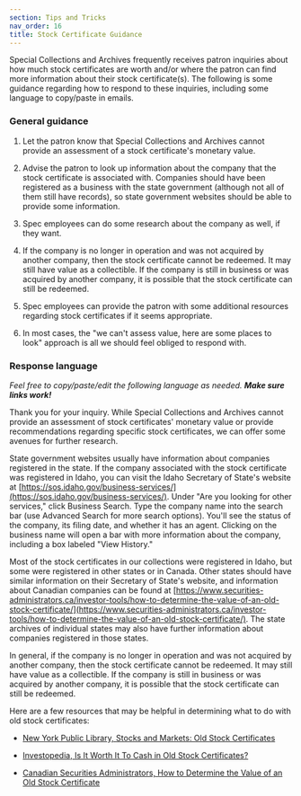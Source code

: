 ```yaml
---
section: Tips and Tricks
nav_order: 16
title: Stock Certificate Guidance
---
```


Special Collections and Archives frequently receives patron inquiries about how much stock certificates are worth and/or where the patron can find more information about their stock certificate(s). The following is some guidance regarding how to respond to these inquiries, including some language to copy/paste in emails. 

### General guidance

1. Let the patron know that Special Collections and Archives cannot provide an assessment of a stock certificate's monetary value. 

2. Advise the patron to look up information about the company that the stock certificate is associated with. Companies should have been registered as a business with the state government (although not all of them still have records), so state government websites should be able to provide some information. 

3. Spec employees can do some research about the company as well, if they want. 

4. If the company is no longer in operation and was not acquired by another company, then the stock certificate cannot be redeemed. It may still have value as a collectible. If the company is still in business or was acquired by another company, it is possible that the stock certificate can still be redeemed.

5. Spec employees can provide the patron with some additional resources regarding stock certificates if it seems appropriate.

6. In most cases, the "we can't assess value, here are some places to look" approach is all we should feel obliged to respond with. 

### Response language

*Feel free to copy/paste/edit the following language as needed.* ***Make sure links work!***

Thank you for your inquiry. While Special Collections and Archives cannot provide an assessment of stock certificates' monetary value or provide recommendations regarding specific stock certificates, we can offer some avenues for further research. 

State government websites usually have information about companies registered in the state. If the company associated with the stock certificate was registered in Idaho, you can visit the Idaho Secretary of State's website at [https://sos.idaho.gov/business-services/](https://sos.idaho.gov/business-services/). Under "Are you looking for other services," click Business Search. Type the company name into the search bar (use Advanced Search for more search options). You'll see the status of the company, its filing date, and whether it has an agent. Clicking on the business name will open a bar with more information about the company, including a box labeled "View History." 

Most of the stock certificates in our collections were registered in Idaho, but some were registered in other states or in Canada. Other states should have similar information on their Secretary of State's website, and information about Canadian companies can be found at [https://www.securities-administrators.ca/investor-tools/how-to-determine-the-value-of-an-old-stock-certificate/](https://www.securities-administrators.ca/investor-tools/how-to-determine-the-value-of-an-old-stock-certificate/). The state archives of individual states may also have further information about companies registered in those states.

In general, if the company is no longer in operation and was not acquired by another company, then the stock certificate cannot be redeemed. It may still have value as a collectible. If the company is still in business or was acquired by another company, it is possible that the stock certificate can still be redeemed.

Here are a few resources that may be helpful in determining what to do with old stock certificates:

- [New York Public Library, Stocks and Markets: Old Stock Certificates](https://libguides.nypl.org/historical_financial_research)

- [Investopedia, Is It Worth It To Cash in Old Stock Certificates?](https://www.investopedia.com/investing/old-stock-certificates-value/)

- [Canadian Securities Administrators, How to Determine the Value of an Old Stock Certificate](https://www.securities-administrators.ca/investor-tools/how-to-determine-the-value-of-an-old-stock-certificate/)

